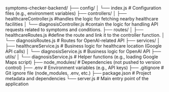 symptoms-checker-backend/
├── config/
│   └── index.js                # Configuration files (e.g., environment variables)
├── controllers/
│   ├── healthcareController.js  #handles the logic for fetching nearby healthcare facilities
│   └── diagnosisController.js   #contain the logic for handling API requests related to symptoms and conditions.
├── routes/
│   ├── healthcareRoutes.js      #define the route and link it to the controller function.
│   └── diagnosisRoutes.js       # Routes for OpenAI-related API
├── services/
│   ├── healthcareService.js     # Business logic for healthcare location (Google API calls)
│   └── diagnosisService.js      # Business logic for OpenAI API
├── utils/
│   └── diagnosisService.js       # Helper functions (e.g., loading Google Maps script)
├── node_modules/                # Dependencies (not pushed to version control)
├── .env                         # Environment variables (e.g., API keys)
├── .gitignore                   # Git ignore file (node_modules, .env, etc.)
├── package.json                 # Project metadata and dependencies
└── server.js                    # Main entry point of the application
